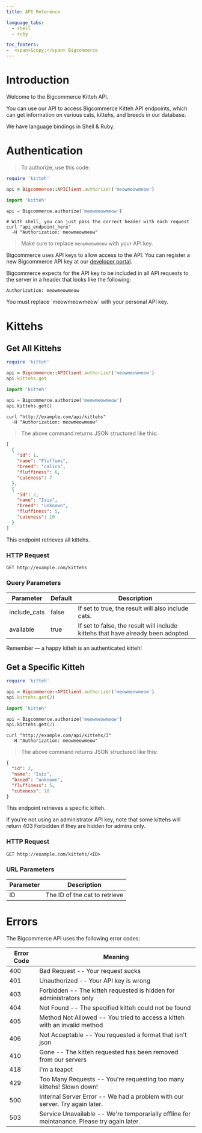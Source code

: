 ```yaml
---
title: API Reference

language_tabs:
  - shell
  - ruby

toc_footers:
-  <span>&copy;</span> Bigcommerce
---
```


# Introduction

Welcome to the Bigcommerce Kitteh API.

You can use our API to access Bigcommerce Kitteh API endpoints, which can get information on various cats, kittehs, and breeds in our database.

We have language bindings in Shell &amp; Ruby.

# Authentication

> To authorize, use this code:

```ruby
require 'kitteh'

api = Bigcommerce::APIClient.authorize!('meowmeowmeow')
```

```python
import 'kitteh'

api = Bigcommerce.authorize('meowmeowmeow')
```

```shell
# With shell, you can just pass the correct header with each request
curl "api_endpoint_here"
  -H "Authorization: meowmeowmeow"
```

> Make sure to replace `meowmeowmeow` with your API key.

Bigcommerce uses API keys to allow access to the API. You can register a new Bigcommerce API key at our [developer portal](http://example.com/developers).

Bigcommerce expects for the API key to be included in all API requests to the server in a header that looks like the following:

`Authorization: meowmeowmeow`

<aside class="notice">
You must replace `meowmeowmeow` with your personal API key.
</aside>

# Kittehs

## Get All Kittehs

```ruby
require 'kitteh'

api = Bigcommerce::APIClient.authorize!('meowmeowmeow')
api.kittehs.get
```

```python
import 'kitteh'

api = Bigcommerce.authorize('meowmeowmeow')
api.kittehs.get()
```

```shell
curl "http://example.com/api/kittehs"
  -H "Authorization: meowmeowmeow"
```

> The above command returns JSON structured like this:

```json
[
  {
    "id": 1,
    "name": "Fluffums",
    "breed": "calico",
    "fluffiness": 6,
    "cuteness": 7
  },
  {
    "id": 2,
    "name": "Isis",
    "breed": "unknown",
    "fluffiness": 5,
    "cuteness": 10
  }
]
```

This endpoint retrieves all kittehs.

### HTTP Request

`GET http://example.com/kittehs`

### Query Parameters

Parameter | Default | Description
--------- | ------- | -----------
include_cats | false | If set to true, the result will also include cats.
available | true | If set to false, the result will include kittehs that have already been adopted.

<aside class="success">
Remember — a happy kitteh is an authenticated kitteh!
</aside>

## Get a Specific Kitteh

```ruby
require 'kitteh'

api = Bigcommerce::APIClient.authorize!('meowmeowmeow')
api.kittehs.get(2)
```

```python
import 'kitteh'

api = Bigcommerce.authorize('meowmeowmeow')
api.kittehs.get(2)
```

```shell
curl "http://example.com/api/kittehs/3"
  -H "Authorization: meowmeowmeow"
```

> The above command returns JSON structured like this:

```json
{
  "id": 2,
  "name": "Isis",
  "breed": "unknown",
  "fluffiness": 5,
  "cuteness": 10
}
```

This endpoint retrieves a specific kitteh.

<aside class="warning">If you're not using an administrator API key, note that some kittehs will return 403 Forbidden if they are hidden for admins only.</aside>

### HTTP Request

`GET http://example.com/kittehs/<ID>`

### URL Parameters

Parameter | Description
--------- | -----------
ID | The ID of the cat to retrieve

# Errors

The Bigcommerce API uses the following error codes:


Error Code | Meaning
---------- | -------
400 | Bad Request -- Your request sucks
401 | Unauthorized -- Your API key is wrong
403 | Forbidden -- The kitteh requested is hidden for administrators only
404 | Not Found -- The specified kitteh could not be found
405 | Method Not Allowed -- You tried to access a kitteh with an invalid method
406 | Not Acceptable -- You requested a format that isn't json
410 | Gone -- The kitteh requested has been removed from our servers
418 | I'm a teapot
429 | Too Many Requests -- You're requesting too many kittehs! Slown down!
500 | Internal Server Error -- We had a problem with our server. Try again later.
503 | Service Unavailable -- We're temporarially offline for maintanance. Please try again later.

